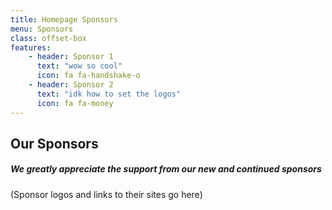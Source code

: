 ```yaml
---
title: Homepage Sponsors
menu: Sponsors
class: offset-box
features:
    - header: Sponsor 1
      text: "wow so cool"
      icon: fa fa-handshake-o
    - header: Sponsor 2
      text: "idk how to set the logos"
      icon: fa fa-money
---
```


## **Our Sponsors**
##### We greatly appreciate the support from our new and continued sponsors

(Sponsor logos and links to their sites go here)
